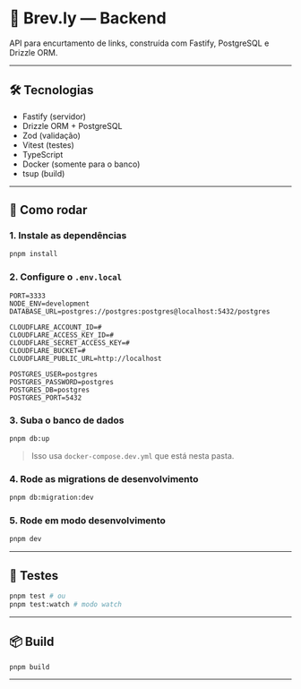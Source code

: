 # 🧠 Brev.ly — Backend

API para encurtamento de links, construída com Fastify, PostgreSQL e Drizzle ORM.

---

## 🛠️ Tecnologias

- Fastify (servidor)
- Drizzle ORM + PostgreSQL
- Zod (validação)
- Vitest (testes)
- TypeScript
- Docker (somente para o banco)
- tsup (build)

---

## 🔧 Como rodar

### 1. Instale as dependências

```bash
pnpm install
```

### 2. Configure o `.env.local`

```env
PORT=3333
NODE_ENV=development
DATABASE_URL=postgres://postgres:postgres@localhost:5432/postgres

CLOUDFLARE_ACCOUNT_ID=#
CLOUDFLARE_ACCESS_KEY_ID=#
CLOUDFLARE_SECRET_ACCESS_KEY=#
CLOUDFLARE_BUCKET=#
CLOUDFLARE_PUBLIC_URL=http://localhost

POSTGRES_USER=postgres
POSTGRES_PASSWORD=postgres
POSTGRES_DB=postgres
POSTGRES_PORT=5432
```

### 3. Suba o banco de dados

```bash
pnpm db:up
```

> Isso usa `docker-compose.dev.yml` que está nesta pasta.

### 4. Rode as migrations de desenvolvimento

```bash
pnpm db:migration:dev
```

### 5. Rode em modo desenvolvimento

```bash
pnpm dev
```

---

## 🧪 Testes

```bash
pnpm test # ou
pnpm test:watch # modo watch
```

---

## 📦 Build

```bash
pnpm build
```

---
